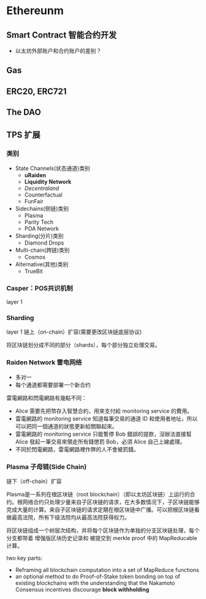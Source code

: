 # Ethereunm

## Smart Contract 智能合约开发
+ 以太坊外部账户和合约账户的差别？ 

## Gas

## ERC20, ERC721

## The DAO

## TPS 扩展

### 类别
+ State Channels(状态通道)类别
    * __uRaiden__
    * __Liquidity Network__
    * _Decentraland_
    * Counterfactual
    * FunFair
+ Sidechains(侧链)类别
    * Plasma
    * Parity Tech
    * POA Network
+ Sharding(分片)类别
    * Diamond Drops
+ Multi-chain(跨链)类别
    * Cosmos
+ Alternative(其他)类别
    * TrueBit


### Casper：POS共识机制

layer 1

### Sharding

layer 1 链上（on-chain）扩容(需要更改区块链底层协议)

将区块链划分成不同的部分（shards），每个部分独立处理交易。


### Raiden Network 雷电网络
+ 多对一
+ 每个通道都需要部署一个新合约

雷電網路和閃電網路有幾點不同：

+ Alice 需要先把幣存入智慧合約，用來支付給 monitoring service 的費用。
+ 雷電網路的 monitoring service 知道每筆交易的通道 ID 和使用者地址，所以可以把同一個通道的狀態更新給關聯起來。
+ 雷電網路的 monitoring service 只能暫停 Bob 錯誤的提款，沒辦法直接幫 Alice 發起一筆交易來領走所有錢懲罰 Bob，必須 Alice 自己上線處理。
+ 不同於閃電網路，雷電網路裡作弊的人不會被罰錢。

### Plasma 子母链(Side Chain)

链下（off-chain）扩容

Plasma是一系列在根区块链（root blockchain）（即以太坊区块链）上运行的合约。根网络合约只处理少量来自子区块链的请求，在大多数情况下，子区块链能够完成大量的计算。来自子区块链的请求定期在根区块链中广播。可以把根区块链看做最高法院，所有下级法院均从最高法院获得权力。

将区块链组成一个树层次结构，并将每个区块链作为单独的分支区块链处理，每个分支都带着 增强版区块历史记录和 被提交到 merkle proof 中的 MapReducable 计算。

two key parts:

+ Reframing all blockchain computation into a set of MapReduce functions
+ an optional method to do Proof-of-Stake token bonding on top of existing blockchains with the understanding that the Nakamoto Consensus incentives discourage __block withholding__
